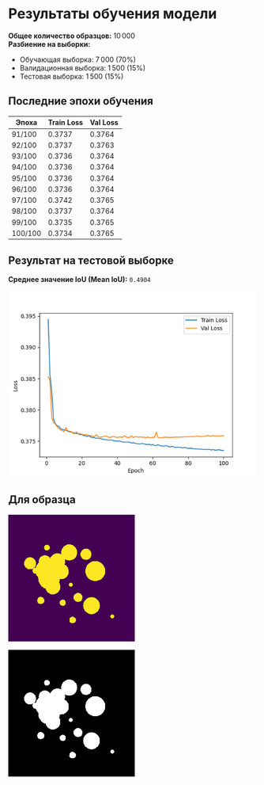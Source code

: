 # Результаты обучения модели

**Общее количество образцов:** 10 000  
**Разбиение на выборки:**
- Обучающая выборка: 7 000 (70%)
- Валидационная выборка: 1 500 (15%)
- Тестовая выборка: 1 500 (15%)

## Последние эпохи обучения

| Эпоха | Train Loss | Val Loss |
|-------|------------|----------|
| 91/100 | 0.3737 | 0.3764 |
| 92/100 | 0.3737 | 0.3763 |
| 93/100 | 0.3736 | 0.3764 |
| 94/100 | 0.3736 | 0.3764 |
| 95/100 | 0.3736 | 0.3764 |
| 96/100 | 0.3736 | 0.3764 |
| 97/100 | 0.3742 | 0.3765 |
| 98/100 | 0.3737 | 0.3764 |
| 99/100 | 0.3735 | 0.3765 |
| 100/100 | 0.3734 | 0.3765 |

## Результат на тестовой выборке

**Среднее значение IoU (Mean IoU):** `0.4904`

![Loss проекта](https://github.com/drandule/DataScience/blob/main/module_7/unet/loss_plot3.png)

## Для  образца

![Входная](https://github.com/drandule/DataScience/blob/main/module_7/unet/test/00001.png)

![предсказание](https://github.com/drandule/DataScience/blob/main/module_7/unet/prediction/00001.png)
